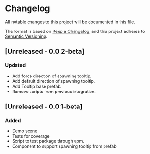 # Changelog
All notable changes to this project will be documented in this file.

The format is based on [Keep a Changelog](https://keepachangelog.com/en/1.0.0/),
and this project adheres to [Semantic Versioning](https://semver.org/spec/v2.0.0.html).

## [Unreleased - 0.0.2-beta]
### Updated
- Add force direction of spawning tooltip.
- Add default direction of spawning tooltip.
- Add Tooltip base prefab.
- Remove scripts from previous integration.

## [Unreleased - 0.0.1-beta]
### Added

- Demo scene
- Tests for coverage
- Script to test package through upm.
- Component to support spawning tooltip from prefab